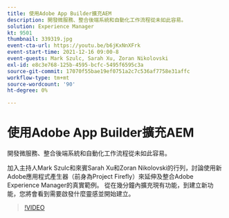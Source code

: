 ```yaml
---
title: 使用Adobe App Builder擴充AEM
description: 開發微服務、整合後端系統和自動化工作流程從未如此容易。
solution: Experience Manager
kt: 9501
thumbnail: 339319.jpg
event-cta-url: https://youtu.be/b6jKxNnXFrk
event-start-time: 2021-12-16 09:00-8
event-guests: Mark Szulc, Sarah Xu, Zoran Nikolovski
exl-id: e8c3e768-125b-4595-bcfc-5495f6595c3a
source-git-commit: 17070f55bae19ef0751a2c7c536af7758e31affc
workflow-type: tm+mt
source-wordcount: '90'
ht-degree: 0%

---
```


# 使用Adobe App Builder擴充AEM

開發微服務、整合後端系統和自動化工作流程從未如此容易。

加入主持人Mark Szulc和來賓Sarah Xu和Zoran Nikolovski的行列，討論使用新Adobe應用程式產生器（前身為Project Firefly）來延伸及整合Adobe Experience Manager的真實範例。  從在幾分鐘內擴充現有功能，到建立新功能，您將會看到需要啟發什麼靈感並開始建立。

>[!VIDEO](https://video.tv.adobe.com/v/339319/?quality=12&learn=on)
